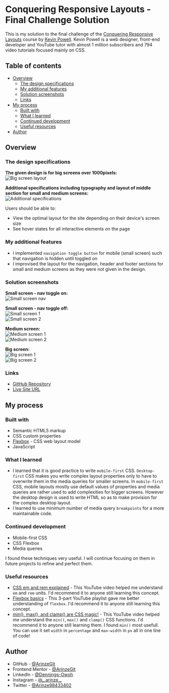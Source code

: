 # Conquering Responsive Layouts - Final Challenge Solution

This is my solution to the final challenge of the [Conquering Responsive Layouts](https://courses.kevinpowell.co/conquering-responsive-layouts) course by [Kevin Powell](https://www.youtube.com/@KevinPowell). Kevin Powell is a web designer, front-end developer and YouTube tutor with almost 1 million subscribers and 794 video tutorials focused mainly on CSS.

## Table of contents

- [Overview](#overview)
  - [The design specifications](#the-design-specifications)
  - [My additional features](#my-additional-features)
  - [Solution screenshots](#solution-screenshots)
  - [Links](#links)
- [My process](#my-process)
  - [Built with](#built-with)
  - [What I learned](#what-i-learned)
  - [Continued development](#continued-development)
  - [Useful resources](#useful-resources)
- [Author](#author)

## Overview

### The design specifications

**The given design is for big screens over 1000pixels:**  
![Big screen layout](design%20specifications/big-screen-layout.PNG)

**Additional specifications including typography and layout of middle section for small and medium screens:**  
![Additional specifications](design%20specifications/additional-specifications.PNG)

Users should be able to:

- View the optimal layout for the site depending on their device's screen size
- See hover states for all interactive elements on the page

### My additional features

- I implemented `navigation toggle button` for mobile (small screen) such that navigation is hidden until toggled on
- I improvised the layout for the navigation, header and footer sections for small and medium screens as they were not given in the design.

### Solution screenshots

**Small screen - nav toggle on:**  
![Small screen nav](solution%20screenshots/small-screen-nav.PNG)

**Small screen - nav toggle off:**  
![Small screen 1](solution%20screenshots/small-screen-1.PNG)  
![Small screen 2](solution%20screenshots/small-screen-2.PNG)

**Medium screen:**  
![Medium screen 1](solution%20screenshots/medium-screen-1.PNG)  
![Medium screen 2](solution%20screenshots/medium-screen-2.PNG)

**Big screen:**  
![Big screen 1](solution%20screenshots/big-screen-1.PNG)  
![Big screen 2](solution%20screenshots/big-screen-2.PNG)

### Links

- [GitHub Repository](https://github.com/ArinzeGit/Conquering-Responsive-Layouts-Final-Challenge-Solution)
- [Live Site URL](https://arinzegit.github.io/Conquering-Responsive-Layouts-Final-Challenge-Solution/)

## My process

### Built with

- Semantic HTML5 markup
- CSS custom properties
- [Flexbox](https://www.w3.org/TR/css-flexbox-1/) - CSS web layout model
- JavaScript

### What I learned

- I learned that it is good practice to write `mobile-first` CSS. `Desktop-first` CSS makes you write complex layout properties only to have to overwrite them in the media queries for smaller screens. In `mobile-first` CSS, mobile layouts mostly use default values of properties and media queries are rather used to add complexities for bigger screens. However the desktop design is used to write HTML so as to make provision for the complex desktop layout.
- I learned to use minimum number of media query `breakpoints` for a more maintainable code.

### Continued development

- Mobile-first CSS
- CSS Flexbox
- Media queries

I found these techniques very useful. I will continue focusing on them in future projects to refine and perfect them.

### Useful resources

- [CSS em and rem explained](https://youtu.be/_-aDOAMmDHI?si=szJH_WBPtS_7hFjx) - This YouTube video helped me understand `em` and `rem` units. I'd recommend it to anyone still learning this concept.
- [Flexbox basics](https://www.youtube.com/playlist?list=PL4-IK0AVhVjMSb9c06AjRlTpvxL3otpUd) - This 3-part YouTube playlist gave me better understanding of `flexbox`. I'd recommend it to anyone still learning this concept.
- [min(), max(), and clamp() are CSS magic!](https://youtu.be/U9VF-4euyRo?si=rCy2AUDM3HfvkVbS) - This YouTube video helped me understand the `min()`, `max()` and `clamp()` CSS functions. I'd recommend it to anyone still learning them. I found `min()` most usefull. You can use it set `width` in `percentage` and `max-width` in `px` all in one line of code!

## Author

- GitHub - [@ArinzeGit](https://github.com/ArinzeGit)
- Frontend Mentor - [@ArinzeGit](https://www.frontendmentor.io/profile/ArinzeGit)
- LinkedIn - [@Dennings-Owoh](https://www.linkedin.com/in/dennings-owoh-4839971b1/)
- Instagram - [@\_.arinze.\_](https://www.instagram.com/_.arinze._/)
- Twitter - [@Arinze98433402](https://twitter.com/Arinze98433402)
